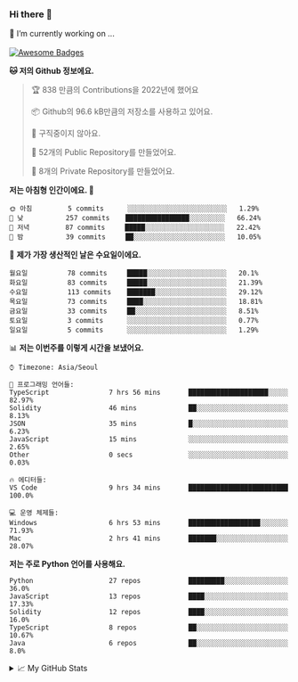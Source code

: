### Hi there 👋 
🔭 I’m currently working on ... </br></br>
[![Awesome Badges](https://img.shields.io/badge/Introduce-EN-green.svg)](https://github.com/tlatkdgus1/tlatkdgus1/blob/main/README.md.en)

<!--START_SECTION:waka-->
**🐱 저의 Github 정보에요.** 

> 🏆 838 만큼의 Contributions을 2022년에 했어요
 > 
> 📦 Github의 96.6 kB만큼의 저장소를 사용하고 있어요. 
 > 
> 🚫 구직중이지 않아요.
 > 
> 📜 52개의 Public Repository를 만들었어요. 
 > 
> 🔑 8개의 Private Repository를 만들었어요.  

**저는 아침형 인간이에요. 🐤** 

```text
🌞 아침         5 commits      ░░░░░░░░░░░░░░░░░░░░░░░░░   1.29% 
🌆 낮　         257 commits    ████████████████░░░░░░░░░   66.24% 
🌃 저녁         87 commits     █████░░░░░░░░░░░░░░░░░░░░   22.42% 
🌙 밤　         39 commits     ██░░░░░░░░░░░░░░░░░░░░░░░   10.05%

```
📅 **제가 가장 생산적인 날은 수요일이에요.** 

```text
월요일          78 commits     █████░░░░░░░░░░░░░░░░░░░░   20.1% 
화요일          83 commits     █████░░░░░░░░░░░░░░░░░░░░   21.39% 
수요일          113 commits    ███████░░░░░░░░░░░░░░░░░░   29.12% 
목요일          73 commits     ████░░░░░░░░░░░░░░░░░░░░░   18.81% 
금요일          33 commits     ██░░░░░░░░░░░░░░░░░░░░░░░   8.51% 
토요일          3 commits      ░░░░░░░░░░░░░░░░░░░░░░░░░   0.77% 
일요일          5 commits      ░░░░░░░░░░░░░░░░░░░░░░░░░   1.29%

```


📊 **저는 이번주를 이렇게 시간을 보냈어요.** 

```text
⌚︎ Timezone: Asia/Seoul

💬 프로그래밍 언어들: 
TypeScript               7 hrs 56 mins       ████████████████████░░░░░   82.97% 
Solidity                 46 mins             ██░░░░░░░░░░░░░░░░░░░░░░░   8.13% 
JSON                     35 mins             █░░░░░░░░░░░░░░░░░░░░░░░░   6.23% 
JavaScript               15 mins             ░░░░░░░░░░░░░░░░░░░░░░░░░   2.65% 
Other                    0 secs              ░░░░░░░░░░░░░░░░░░░░░░░░░   0.03%

🔥 에디터들: 
VS Code                  9 hrs 34 mins       █████████████████████████   100.0%

💻 운영 체제들: 
Windows                  6 hrs 53 mins       ██████████████████░░░░░░░   71.93% 
Mac                      2 hrs 41 mins       ███████░░░░░░░░░░░░░░░░░░   28.07%

```

**저는 주로 Python 언어를 사용해요.** 

```text
Python                   27 repos            █████████░░░░░░░░░░░░░░░░   36.0% 
JavaScript               13 repos            ████░░░░░░░░░░░░░░░░░░░░░   17.33% 
Solidity                 12 repos            ████░░░░░░░░░░░░░░░░░░░░░   16.0% 
TypeScript               8 repos             ██░░░░░░░░░░░░░░░░░░░░░░░   10.67% 
Java                     6 repos             ██░░░░░░░░░░░░░░░░░░░░░░░   8.0%

```



<!--END_SECTION:waka-->

<details>
<summary>📈 My GitHub Stats</summary>
<p align="center"> <img src="https://github-readme-stats.vercel.app/api?username=tlatkdgus1&show_icons=true" alt="tlatkdgus1" />
</details>
